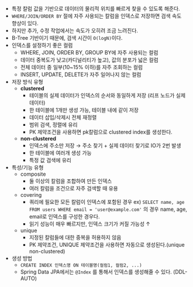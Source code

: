 - 특정 칼럼 값을 기반으로 데이터의 물리적 위치를 빠르게 찾을 수 있도록 해준다.
- `WHERE/JOIN/ORDER BY` 절에 자주 사용되는 칼럼을 인덱스로 저장하면 검색 속도 향상이 있다.
- 하지만 추가, 수정 작업에서는 속도가 오히려 조금 느려진다.
- B-Tree 기반이기 때문에, 검색 시간이 `O(logN)`이다.
- 인덱스를 설정하기 좋은 컬럼
    - WHERE, JOIN, ORDER BY, GROUP BY에 자주 사용되는 컬럼
    - 데이터 중복도가 낮고(카디널리티가 높고), 값의 분포가 넓은 컬럼
    - 전체 데이터 중 일부(10~15% 이하)를 자주 조회하는 컬럼
    - INSERT, UPDATE, DELETE가 자주 일어나지 않는 컬럼
- 저장 방식 유형
    - **clustered**
        - 테이블의 실제 데이터가 인덱스의 순서와 동일하게 저장 (리프 노드가 실제 데이터)
        - 한 테이블에 1개만 생성 가능, 테이블 내에 같이 저장
        - 데이터 삽입/삭제시 전체 재정렬
        - 범위 검색, 정렬에 유리
        - PK 제약조건을 사용하면 pk칼럼으로 clustered index를 생성한다.
    - **non-clustered**
        - 인덱스에 주소만 저장 → 주소 찾기 + 실제 데이터 찾기로 IO가 2번 발생
        - 한 테이블에 여러개 생성 가능
        - 특정 값 검색에 유리
- 특성/기능 유형
    - composite
        - 둘 이상의 칼럼을 조합하여 만든 인덱스
        - 여러 칼럼을 조건으로 자주 검색할 때 유용
    - covering
        - 쿼리에 필요한 모든 칼럼이 인덱스에 포함된 경우
        ex) `SELECT name, age FROM users WHERE email = 'user@example.com'` 의 경우 name, age, email로 인덱스를 구성한 경우다.
        - 읽기 성능이 매우 빠르지만, 인덱스 크기가 커질 가능성 ↑
    - unique
        - 지정된 칼럼들에 대한 중복을 허용하지 않음
        - PK 제약조건, UNIQUE 제약조건을 사용하면 자동으로 생성된다.(unique non-clustered)
- 생성 방법
    - `CREATE INDEX 인덱스명 ON 테이블명(컬럼1, 컬럼2, ...)`
    - Spring Data JPA에서는 `@Index` 를 통해서 인덱스를 생성해줄 수 있다. (DDL-AUTO)